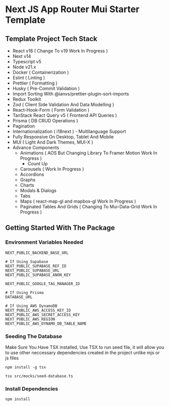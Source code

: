 # Next JS App Router Mui Starter Template

## Template Project Tech Stack

- React v18 ( Change To v19 Work In Progress )
- Next v14
- Typescript v5
- Node v21.x
- Docker ( Containerization )
- Eslint ( Linting )
- Prettier ( Formatting )
- Husky ( Pre-Commit Validation )
- Import Sorting With @ianvs/prettier-plugin-sort-imports
- Redux Toolkit
- Zod ( Client Side Validation And Data Modelling )
- React-Hook-Form ( Form Validation )
- TanStack React Query v5 ( Frontend API Queries )
- Prisma ( DB CRUD Operations )
- Pagination
- Internationalization ( i18next ) - Multilanguage Support
- Fully Responsive On Desktop, Tablet And Mobile
- MUI ( Light And Dark Themes, MUI-X )
- Advance Components
    - Animations ( AOS But Changing Library To Framer Motion Work In Progress )
        - Count Up
    - Carousels ( Work In Progress )
    - Accordions
    - Graphs
    - Charts
    - Modals & Dialogs
    - Tabs
    - Maps ( react-map-gl and mapbox-gl Work In Progress )
    - Paginated Tables And Grids ( Changing To Mui-Data-Grid Work In Progress )

## Getting Started With The Package

### Environment Variables Needed

```
NEXT_PUBLIC_BACKEND_BASE_URL

# If Using Supabase
NEXT_PUBLIC_SUPABASE_REF_ID
NEXT_PUBLIC_SUPABASE_URL
NEXT_PUBLIC_SUPABASE_ANON_KEY

NEXT_PUBLIC_GOOGLE_TAG_MANAGER_ID

# If Using Prisma
DATABASE_URL

# If Using AWS DynamoDB
NEXT_PUBLIC_AWS_ACCESS_KEY_ID
NEXT_PUBLIC_AWS_SECRET_ACCESS_KEY
NEXT_PUBLIC_AWS_REGION
NEXT_PUBLIC_AWS_DYNAMO_DB_TABLE_NAME
```

### Seeding The Database

Make Sure You Have TSX installed, Use TSX to run seed file, it will allow you to use other neccessary dependencies
created in the project unlike mjs or js files

`npm install -g tsx`

`tsx src/mocks/seed-database.ts `

### Install Dependencies

```npm install```
